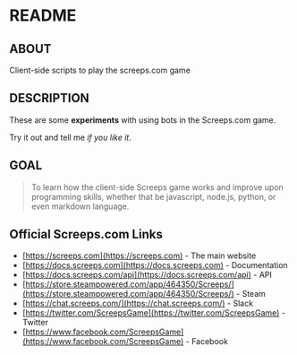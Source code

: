 # README

## ABOUT

Client-side scripts to play the screeps.com game

## DESCRIPTION

These are some **experiments** with using bots in the Screeps.com game.

Try it out and tell me *if you like it*.

## GOAL
>To learn how the client-side Screeps game works and improve upon programming skills, whether that be javascript, node.js, python, or even markdown language.





## Official Screeps.com Links
- [https://screeps.com](https://screeps.com) - The main website
- [https://docs.screeps.com](https://docs.screeps.com) - Documentation
- [https://docs.screeps.com/api](https://docs.screeps.com/api) - API
- [https://store.steampowered.com/app/464350/Screeps/](https://store.steampowered.com/app/464350/Screeps/) - Steam
- [https://chat.screeps.com/](https://chat.screeps.com/) - Slack
- [https://twitter.com/ScreepsGame](https://twitter.com/ScreepsGame) - Twitter
- [https://www.facebook.com/ScreepsGame](https://www.facebook.com/ScreepsGame) - Facebook
